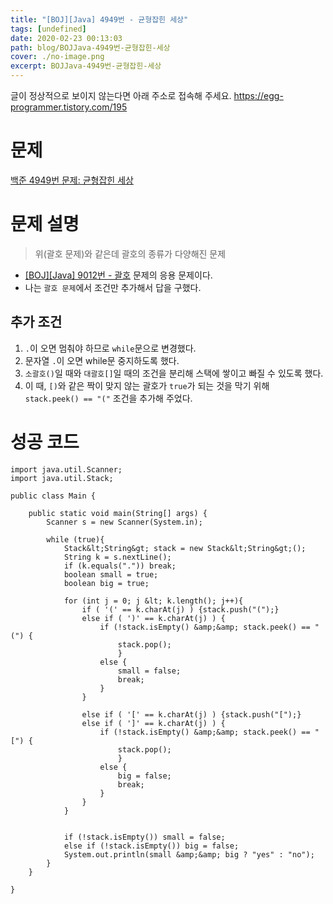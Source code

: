 ```yaml
---
title: "[BOJ][Java] 4949번 - 균형잡힌 세상"
tags: [undefined]
date: 2020-02-23 00:13:03
path: blog/BOJJava-4949번-균형잡힌-세상
cover: ./no-image.png
excerpt: BOJJava-4949번-균형잡힌-세상
---
```

글이 정상적으로 보이지 않는다면 아래 주소로 접속해 주세요.
https://egg-programmer.tistory.com/195
# 문제

[백준 4949번 문제: 균형잡힌 세상](https://www.acmicpc.net/problem/4949)

# 문제 설명

>  
> 위(괄호 문제)와 같은데 괄호의 종류가 다양해진 문제
> 

*   [\[BOJ\]\[Java\] 9012번 - 괄호](https://egg-programmer.tistory.com/192) 문제의 응용 문제이다. 
*   나는 `` 괄호 문제 ``에서 조건만 추가해서 답을 구했다.

## 추가 조건

1.   `` . ``이 오면 멈춰야 하므로 `` while ``문으로 변경했다.
2.   문자열 `` . ``이 오면 while문 중지하도록 했다.
3.   `` 소괄호() ``일 때와 `` 대괄호[] ``일 때의 조건을 분리해 스택에 쌓이고 빠질 수 있도록 했다.
4.   이 때, `` [) ``와 같은 짝이 맞지 않는 괄호가 `` true ``가 되는 것을 막기 위해 `` stack.peek() == "(" `` 조건을 추가해 주었다. 

# 성공 코드

    import java.util.Scanner;
    import java.util.Stack;
    
    public class Main {
    
        public static void main(String[] args) {
            Scanner s = new Scanner(System.in);
    
            while (true){
                Stack&lt;String&gt; stack = new Stack&lt;String&gt;();
                String k = s.nextLine();
                if (k.equals(".")) break;
                boolean small = true;
                boolean big = true;
    
                for (int j = 0; j &lt; k.length(); j++){
                    if ( '(' == k.charAt(j) ) {stack.push("(");}
                    else if ( ')' == k.charAt(j) ) {
                        if (!stack.isEmpty() &amp;&amp; stack.peek() == "(") {
                            stack.pop();
                            }
                        else {
                            small = false;
                            break;
                        }
                    }
    
                    else if ( '[' == k.charAt(j) ) {stack.push("[");}
                    else if ( ']' == k.charAt(j) ) {
                        if (!stack.isEmpty() &amp;&amp; stack.peek() == "[") {
                            stack.pop();
                            }
                        else {
                            big = false;
                            break;
                        }
                    }
                }
    
    
                if (!stack.isEmpty()) small = false;
                else if (!stack.isEmpty()) big = false;
                System.out.println(small &amp;&amp; big ? "yes" : "no");
            }
        }
    
    }